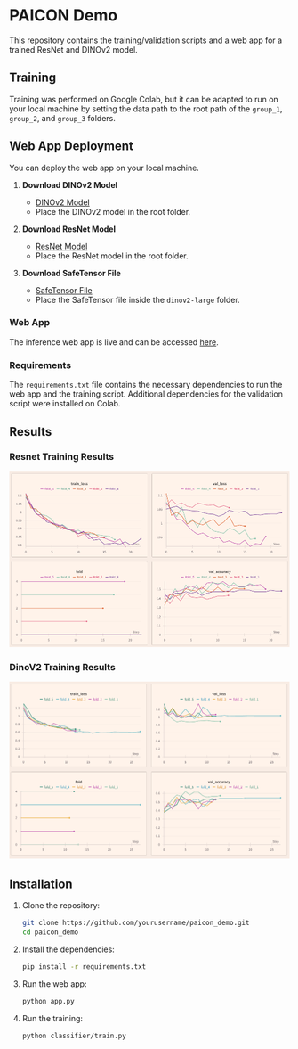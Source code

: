 # PAICON Demo

This repository contains the training/validation scripts and a web app for a trained ResNet and DINOv2 model.

## Training

Training was performed on Google Colab, but it can be adapted to run on your local machine by setting the data path to the root path of the `group_1`, `group_2`, and `group_3` folders.

## Web App Deployment

You can deploy the web app on your local machine.

1. **Download DINOv2 Model**
   - [DINOv2 Model](https://drive.google.com/file/d/17yb6Drdt_RKQgmTrA9aAf3EQox2lpiqS/view?usp=drive_link)
   - Place the DINOv2 model in the root folder.

2. **Download ResNet Model**
   - [ResNet Model](https://drive.google.com/file/d/1-0l1mjj3UGm1FGW0hcE7ibcfES87aXYk/view?usp=drive_link)
   - Place the ResNet model in the root folder.

3. **Download SafeTensor File**
   - [SafeTensor File](https://drive.google.com/file/d/1HRTnHojH_prAdfWv6XdjuMhiF-0IpbRk/view?usp=drive_link)
   - Place the SafeTensor file inside the `dinov2-large` folder.

### Web App

The inference web app is live and can be accessed [here](https://l84csss.94.130.73.96.sslip.io/).

### Requirements

The `requirements.txt` file contains the necessary dependencies to run the web app and the training script. Additional dependencies for the validation script were installed on Colab.

## Results

### Resnet Training Results

![Resnet Training Results](assets/resnet_res.png)

### DinoV2 Training Results

![Dino Training Results](assets/dinov2_res.png)

## Installation

1. Clone the repository:
    ```sh
    git clone https://github.com/yourusername/paicon_demo.git
    cd paicon_demo
    ```

2. Install the dependencies:
    ```sh
    pip install -r requirements.txt
    ```

3. Run the web app:
    ```sh
    python app.py
    ```

3. Run the training:
    ```sh
    python classifier/train.py
    ```
